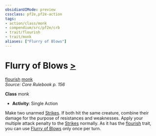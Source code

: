 ```yaml
---
obsidianUIMode: preview
cssclass: pf2e,pf2e-action
tags:
- action/class/monk
- compendium/src/pf2e/crb
- trait/flourish
- trait/monk
aliases: ["Flurry of Blows"]
---
```

# Flurry of Blows [>](rules/core-rulebook/chapter-9-playing-the-game.md#Actions "Single Action")
[flourish](rules/traits/flourish.md)  [monk](rules/traits/monk.md)  
*Source: Core Rulebook p. 156*  

**Class** monk
- **Activity**: Single Action

Make two unarmed [Strikes](rules/actions/strike.md). If both hit the same creature, combine their damage for the purpose of resistances and weaknesses. Apply your multiple attack penalty to the [Strikes](rules/actions/strike.md) normally. As it has the [flourish](rules/traits/flourish.md) trait, you can use [Flurry of Blows](rules/actions/flurry-of-blows.md) only once per turn.